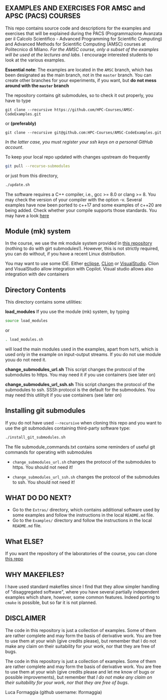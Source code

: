 EXAMPLES AND EXERCISES FOR AMSC and APSC (PACS) COURSES
--------------------------------------
This repo contains source code and descriptions for the examples and exercises
that will be explained during the PACS (Programmazione Avanzata per il Calcolo
Scientifico - Advanced Programming for Scientific Computing) and Advanced Methods for Scientific Computing (AMSC) courses at Politecnico di Milano.
*For the AMSC course, only a subset of the examples will be used at the lectures and labs.*
I encourage interested students to look at the various examples.

**Essential note**: The examples are located in the `AMSC` branch, which has been designated as the main branch, not in the `master` branch. 
You can create other branches for your experiments, if you want, but **do not mess around with the `master` branch**

The repository contains git submodules, so to check it out properly, you have to type

```
git clone --recursive https://github.com/HPC-Courses/AMSC-CodeExamples.git
```

or **(preferably)**

```
git clone --recursive git@github.com:HPC-Courses/AMSC-CodeExamples.git
```
*In the latter case, you must register your ssh keys on a personal GitHub account*.


To keep your local repo updated with changes upstream do frequently

```bash
git pull --recurse-submodules
```

or just from this directory,

```bash
./update.sh
```

The software requires a C++ compiler, i.e., gcc >= 8.0 or clang >= 8.
You may check the version of your compiler with the option -v. Several examples have now been ported to c++17
and some examples of c++20 are being added. Check whether your compile supports those standards. You may have a look
[here](https://en.cppreference.com/w/cpp/compiler_support)

## Module (mk) system

In the course, we use the mk module system provided in [this repository](https://github.com/pcafrica/mk_) (nothing to do with girt submodules!). However, this is not strictly required, you can do without, if you have
a recent Linux distribution.

You may want to use some IDE. Either [eclipse](https://www.eclipse.org/ide/), [CLion](https://www.jetbrains.com/clion/) or [VisualStudio](https://www.jetbrains.com/clion/). Clion and VisualStudio allow integration with Copilot. Visual studio allows also integration with dev containers

## Directory Contents

This directory contains some utilities:

**load_modules**
If you use the module (mk) system, by typing

```bash
source load_modules
```

or

```bash
. load_modules.sh
```

will load the main modules used in the examples, apart from  `hdf5`, which is used only in the example on input-output streams. If you do not use module youu do not need it.

**change_submodules_url.sh**
This script changes the protocol of the submodules to https. You may need it if you use containers (see later on)

**change_submodules_url_ssh.sh**
This script changes the protocol of the submodules to ssh. SSSh protocol is the default for the submodules. You may need this utilityit if you use containers (see later on)

## Installing git submodules

If you do not have used `--recursive` when cloning this repo and you want to use
the git submodules containing third-party software type:

```bash
./install_git_submodules.sh
```


The file submodule_commands.txt contains some reminders of useful git commands for operating with submodules

- `change_submodules_url.sh` changes the protocol of the submodules to https. You should not need it!

- `change_submodules_url_ssh.sh` changes the protocol of the submodules to ssh. You should not need it!

## WHAT DO DO NEXT?

- Go to the `Extras/` directory, which contains additional software used by some examples and follow the instructions in the local `README.md` file.
- Go to the `Examples/` directory and follow the instructions in the local `README.md` file. 

## What ELSE? ##

If you want the repository of the laboratories of the course, you can clone  [this repo](https://github.com/HPC-Courses/AMSC-Labs)

## WHY MAKEFILES? ##
I have used standard makefiles since I find that they allow simpler handling of "disaggregated software", where you have several partially independent examples which share, however, some common features. Indeed porting to `cmake` is possible, but so far it is not planned. 

## DISCLAIMER ##
The code in this repository is just a collection of examples. Some of them are rather complete and may form the basis of derivative work. You are free to use them at your wish (give credits please), but remember that I do not make any claim on their suitability for your work, nor that they are free of bugs. 

The code in this repository is just a collection of examples. Some of them are rather complete and may form the basis of derivative work. You are free to use them at your wish (give credits please and let me know of bugs or possible improvements), but remember that *I do not make any claim on their suitability for your work, nor that they are free of bugs*. 

Luca Formaggia (github username: lformaggia)

